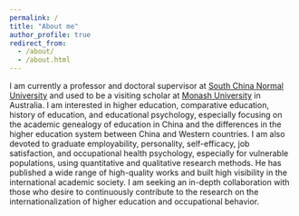 ```yaml
---
permalink: /
title: "About me"
author_profile: true
redirect_from: 
  - /about/
  - /about.html
---
```


I am currently a professor and doctoral supervisor at [South China Normal University](https://scnu.edu.cn/) and used to be a visiting scholar at [Monash University](https://monash.edu/) in Australia. I am interested in higher education, comparative education, history of education, and educational psychology, especially focusing on the academic genealogy of education in China and the differences in the higher education system between China and Western countries. I am also devoted to graduate employability, personality, self-efficacy, job satisfaction, and occupational health psychology, especially for vulnerable populations, using quantitative and qualitative research methods. He has published a wide range of high-quality works and built high visibility in the international academic society. I am seeking an in-depth collaboration with those who desire to continuously contribute to the research on the internationalization of higher education and occupational behavior.

